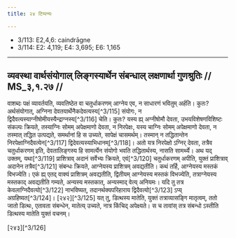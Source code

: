 ```yaml
---
title: २४ टिप्पन्यः

---
```

- 3/113: E2,4,6: caindrāgne
- 3/114: E2: 4,119; E4: 3,695; E6: 1,165

____________________________________________


## व्यवस्था वार्थसंयोगाल् लिङ्गस्यार्थेन संबन्धाल् लक्षणार्था गुणश्रुतिः // MS_३,१.२७ //

वाशब्दः पक्षं व्यावर्तयति, व्यवतिष्ठेत वा चतुर्धाकरणम् आग्नेय एव, न साधारणं भवितुम् अर्हति। कुतः? अर्थसंयोगात्, अग्निना देवतयार्थेनैकदेवत्यस्य[^3/115] संयोगः, न द्विदैवत्यस्याग्नीषोमीयस्यैन्द्राग्नस्य[^3/116] चेति। कुतः? यस्य ह्य् अग्नीषोमौ देवता, उभयविशेषणविशिष्टः संकल्पः क्रियते, तस्याग्निः सोमम् अपेक्षमाणो देवता, न निरपेक्षः, यस्य चाग्निः सोमम् अपेक्षमाणो देवता, न तस्मात् तद्धित उत्पद्यते, समर्थानां हि स उच्यते, सापेक्षं चासमर्थम्। तस्मान् न तद्धितान्तेन निरपेक्षाग्निदैवत्येन[^3/117] द्विदेवत्यस्याभिधानम्[^3/118]। अतो यत्र निरपेक्षो ऽग्निर् देवता, तत्रैव चतुर्धाकरणम् इति, देवतालिङ्गस्य हि सामर्त्येन संयोगो भवति तद्धितार्थस्य, नासति सामर्थ्ये।
अथ यद् उक्तम्, यथा[^3/119] प्राशित्राव् अदानं सर्वेभ्यः क्रियते, एवं[^3/120] चतुर्धाकरणम् अपीति, युक्तं प्राशित्राव् अदानेन तत्रैव[^3/121] संबन्धः क्रियते, आग्नेयस्य प्राशित्रम् अवद्यतीति। कथं तर्हि, आग्नेयस्य मस्तकं विभज्येति। एकं ह्य् एतद् वाक्यं प्राशित्रम् अवद्यतीति, द्वितीयम् आग्नेयस्य मस्तकं विभज्येति, तत्राग्नेयस्य मस्तकाद् अवद्यतीति गम्यते, अन्यस्य मस्तकात्, अन्यस्माद् वेत्य् अनियमः। यदि तु तत्र केवलाग्निदैवत्यो[^3/122] नाभविष्यत्, तदानर्थक्यपरिहाराय द्विदैवत्यो[^3/123] ऽप्य् अग्रहिष्यत[^3/124]।
[२४२][^3/125] यत् तु, डित्थस्य मातेति, युक्तं तत्राव्यासङ्गि मातृत्वम्, ततो जातो डित्थः, एतावता संबन्धेन, मातेत्य् उच्यते, नात्र किंचिद् अपेक्ष्यते। स च तावांस् तत्र संबन्धो ऽस्तीति डित्थस्य मातेति युक्तं वचनम्।



[२४३][^3/126]
